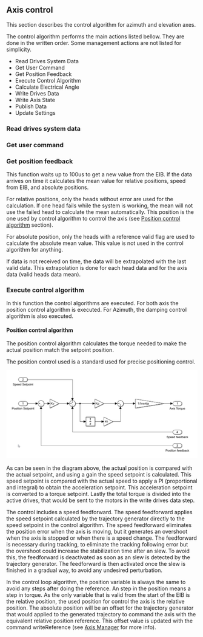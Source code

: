 ## Axis control

This section describes the control algorithm for azimuth and elevation axes.

The control algorithm performs the main actions listed bellow. They are done in the written order. Some management
actions are not listed for simplicity.

* Read Drives System Data
* Get User Command
* Get Position Feedback
* Execute Control Algorithm
* Calculate Electrical Angle
* Write Drives Data
* Write Axis State
* Publish Data
* Update Settings

### Read drives system data

### Get user command

### Get position feedback

This function waits up to 100us to get a new value from the EIB. If the data arrives on time it calculates the mean value
for relative positions, speed from EIB, and absolute positions.

For relative positions, only the heads without error are used for the calculation. If one head fails while the system is
working, the mean will not use the failed head to calculate the mean automatically. This position is the one used by
control algorithm to control the axis (see [Position control algorithm](#position-control-algorithm) section).

For absolute position, only the heads with a reference valid flag are used to calculate the absolute mean value. This
value is not used in the control algorithm for anything.

If data is not received on time, the data will be extrapolated with the last valid data. This extrapolation is done for
each head data and for the axis data (valid heads data mean).

### Execute control algorithm

In this function the control algorithms are executed. For both axis the position control algorithm is executed. For
Azimuth, the damping control algorithm is also executed.

#### Position control algorithm

The position control algorithm calculates the torque needed to make the actual position match the setpoint position.

The position control used is a standard used for precise positioning control.

![position control algorithm scheme](../Resources/AzimuthElevation/S6GGLY4Aeg.png)

As can be seen in the diagram above, the actual position is compared with the actual setpoint, and using a gain the speed
setpoint is calculated. This speed setpoint is compared with the actual speed to apply a PI (proportional and integral)
to obtain the acceleration setpoint. This acceleration setpoint is converted to a torque setpoint. Lastly the total
torque is divided into the active drives, that would be sent to the motors in the write drives data step.

The control includes a speed feedforward. The speed feedforward applies the speed setpoint calculated by the trajectory
generator directly to the speed setpoint in the control algorithm. The speed feedforward eliminates the position error
when the axis is moving, but it generates an overshoot when the axis is stopped or when there is a speed change.
The feedforward is necessary during tracking, to eliminate the tracking following error but the overshoot could increase
the stabilization time after an slew. To avoid this, the feedforward is deactivated as soon as an slew is detected by the
trajectory generator. The feedforward is then activated once the slew is finished in a gradual way, to avoid any
undesired perturbation.

In the control loop algorithm, the position variable is always the same to avoid any steps after doing the reference.
An step in the position means a step in torque. As the only variable that is valid from the start of the EIB is the relative position,
the used position for control the axis is the relative position. The absolute position will be an offset for the trajectory
generator that would applied to the generated trajectory to command the axis with the equivalent relative position reference.
This offset value is updated with the command writeReference (see [Axis Manager](10%20Axis%20Manager.md) for more info).
